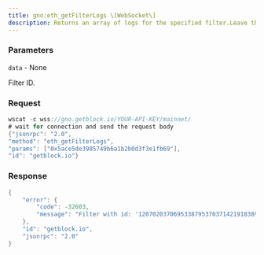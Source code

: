 ```yaml
---
title: gno:eth_getFilterLogs \[WebSocket\]
description: Returns an array of logs for the specified filter.Leave the --auto-log-bloom-caching-enabled command line option at thedefault value of true to improve log retrieval performance.
---
```


### Parameters


`data` - None

Filter ID.

### Request

``` java
wscat -c wss://gno.getblock.io/YOUR-API-KEY/mainnet/ 
# wait for connection and send the request body 
{"jsonrpc": "2.0",
"method": "eth_getFilterLogs",
"params": ["0x5ace5de3985749b6a1b2b0d3f3e1fb69"],
"id": "getblock.io"}
```

###  Response

``` java
{
    "error": {
        "code": -32603,
        "message": "Filter with id: '120702037069533879537037142191838985065' does not exist."
    },
    "id": "getblock.io",
    "jsonrpc": "2.0"
}
```

